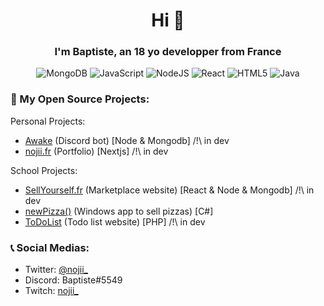 <h1 align="center">Hi 👋</h1>

<h3 align="center">I'm Baptiste, an 18 yo developper from France</h3>
<div align="center"> 
  
![MongoDB](https://img.shields.io/badge/MongoDB-%234ea94b.svg?style=for-the-badge&logo=mongodb&logoColor=white)
![JavaScript](https://img.shields.io/badge/javascript-%23323330.svg?style=for-the-badge&logo=javascript&logoColor=%23F7DF1E) 
![NodeJS](https://img.shields.io/badge/node.js-6DA55F?style=for-the-badge&logo=node.js&logoColor=white) 
![React](https://img.shields.io/badge/react-%2320232a.svg?style=for-the-badge&logo=react&logoColor=%2361DAFB)
![HTML5](https://img.shields.io/badge/html5-%23E34F26.svg?style=for-the-badge&logo=html5&logoColor=white)
![Java](https://img.shields.io/badge/java-%23ED8B00.svg?style=for-the-badge&logo=java&logoColor=white) 
  
</div>
<h3>🧩 My Open Source Projects: </h3>


Personal Projects:
- [Awake](https://github.com/Baptiiiiste/Awake) (Discord bot) [Node & Mongodb] /!\ in dev
- [nojii.fr](https://github.com/Baptiiiiste/nojii.fr) (Portfolio) [Nextjs] /!\ in dev

School Projects:
- [SellYourself.fr](https://github.com/Baptiiiiste/SellYourself) (Marketplace website) [React & Node & Mongodb] /!\ in dev
- [newPizza()](https://github.com/Baptiiiiste/newPizza) (Windows app to sell pizzas) [C#]
- [ToDoList](https://github.com/Baptiiiiste/ToDoList) (Todo list website) [PHP] /!\ in dev

<h3>📞 Social Medias: </h3>

- Twitter: [@nojii_](https://twitter.com/nojii_)
- Discord: Baptiste#5549
- Twitch: [nojii_](https://www.twitch.tv/nojii_)



<!-- <div align="center" >
  <img src="https://github-readme-stats.vercel.app/api?username=baptiiiiste&show_icons=true&count_private=true&hide_border=true" align="center" />
</div> -->



<!-- ! OLD


[Imgur](https://i.imgur.com/cLWuXp0.png?1)

<div align="center">
<a href="https://github.com/baptiiiiste" target="_blank">
<img src=https://img.shields.io/badge/github-%2324292e.svg?&style=for-the-badge&logo=github&logoColor=white alt=github style="margin-bottom: 5px;" />
</a>
<a href="https://twitter.com/nojii_" target="_blank">
<img src=https://img.shields.io/badge/twitter-%2300acee.svg?&style=for-the-badge&logo=twitter&logoColor=white alt=twitter style="margin-bottom: 5px;" />
</a>
</div> 

<div align="center" >
  <h3> ⭐️ Informations </h3>
  <p>Baptiste, 18 yo French guy studying at Clermont-Ferrand, IUT Informatique</p>
</div>

<div align="center" >
  <h3> ⭐️ Social Medias </h3>
  <p>Twitter 🐤 @nojii_</br>Discord 📄 Baptiste#5549</br>Twitch 🎙️ .tv/nojii_</p>
</div> 
-->
